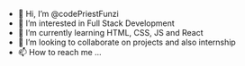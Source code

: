- 👋 Hi, I’m @codePriestFunzi
- 👀 I’m interested in Full Stack Development
- 🌱 I’m currently learning HTML, CSS, JS and React
- 💞️ I’m looking to collaborate on projects and also internship
- 📫 How to reach me ...

<!---
codePriestFunzi/codePriestFunzi is a ✨ special ✨ repository because its `README.md` (this file) appears on your GitHub profile.
You can click the Preview link to take a look at your changes.
--->
